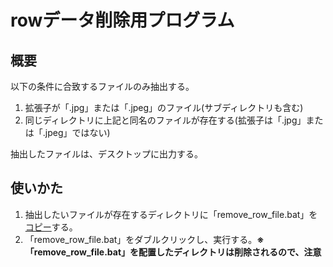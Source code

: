 # rowデータ削除用プログラム
## 概要
以下の条件に合致するファイルのみ抽出する。
1. 拡張子が「.jpg」または「.jpeg」のファイル(サブディレクトリも含む)
2. 同じディレクトリに上記と同名のファイルが存在する(拡張子は「.jpg」または「.jpeg」ではない)

抽出したファイルは、デスクトップに出力する。

## 使いかた
1. 抽出したいファイルが存在するディレクトリに「remove_row_file.bat」を<u>コピー</u>する。
2. 「remove_row_file.bat」をダブルクリックし、実行する。**※「remove_row_file.bat」を配置したディレクトリは削除されるので、注意**
